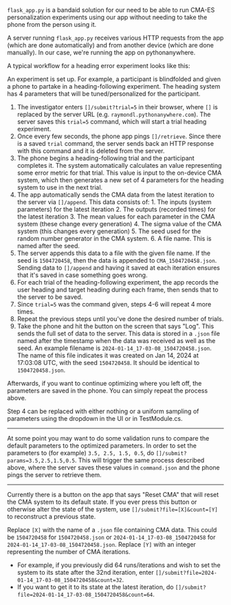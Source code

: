 `flask_app.py` is a bandaid solution for our need to be able to run CMA-ES personalization experiments using our app without needing to take the phone from the person using it.

A server running `flask_app.py` receives various HTTP requests from the app (which are done automatically) and from another device (which are done manually). In our case, we're running the app on pythonanywhere.

A typical workflow for a heading error experiment looks like this:

An experiment is set up. For example, a participant is blindfolded and given a phone to partake in a heading-following experiment. The heading system has 4 parameters that will be tuned/personalized for the participant.

1. The investigator enters `[]/submit?trial=5` in their browser, where `[]` is replaced by the server URL (e.g. `raymondl.pythonanywhere.com`). The server saves this `trial=5` command, which will start a trial heading experiment.
2. Once every few seconds, the phone app pings `[]/retrieve`. Since there is a saved `trial` command, the server sends back an HTTP response with this command and it is deleted from the server.
3. The phone begins a heading-following trial and the participant completes it. The system automatically calculates an value representing some error metric for that trial. This value is input to the on-device CMA system, which then generates a new set of 4 parameters for the heading system to use in the next trial.
4. The app automatically sends the CMA data from the latest iteration to the server via `[]/append`. This data consists of:
        1. The inputs (system parameters) for the latest iteration
        2. The outputs (recorded times) for the latest iteration
        3. The mean values for each parameter in the CMA system (these change every generation)
        4. The sigma value of the CMA system (this changes every generation)
        5. The seed used for the random number generator in the CMA system.
        6. A file name. This is named after the seed.
5. The server appends this data to a file with the given file name. If the seed is `1504720458`, then the data is appended to `CMA_1504720458.json`. Sending data to `[]/append` and having it saved at each iteration ensures that it's saved in case something goes wrong.
6. For each trial of the heading-following experiment, the app records the user heading and target heading during each frame, then sends that to the server to be saved.
7. Since `trial=5` was the command given, steps 4-6 will repeat 4 more times.
8. Repeat the previous steps until you've done the desired number of trials.
9. Take the phone and hit the button on the screen that says "Log". This sends the full set of data to the server. This data is stored in a `.json` file named after the timestamp when the data was received as well as the seed. An example filename is `2024-01-14_17-03-08_1504720458.json`. The name of this file indicates it was created on Jan 14, 2024 at 17:03:08 UTC, with the seed `1504720458`. It should be identical to `1504720458.json`.

Afterwards, if you want to continue optimizing where you left off, the parameters are saved in the phone. You can simply repeat the process above.

Step 4 can be replaced with either nothing or a uniform sampling of parameters using the dropdown in the UI or in TestModule.cs.

---

At some point you may want to do some validation runs to compare the default parameters to the optimized parameters. In order to set the parameters to (for example) `3.5, 2.5, 1.5, 0.5`, do `[]/submit?params=3.5,2.5,1.5,0.5`. This will trigger the same process described above, where the server saves these values in `command.json` and the phone pings the server to retrieve them.

---

Currently there is a button on the app that says "Reset CMA" that will reset the CMA system to its default state. If you ever press this button or otherwise alter the state of the system, use `[]/submit?file=[X]&count=[Y]` to reconstruct a previous state.

Replace `[X]` with the name of a `.json` file containing CMA data. This could be `1504720458` for `1504720458.json` or `2024-01-14_17-03-08_1504720458` for `2024-01-14_17-03-08_1504720458.json`. Replace `[Y]` with an integer representing the number of CMA iterations.
* For example, if you previously did 64 runs/iterations and wish to set the system to its state after the 32nd iteration, enter `[]/submit?file=2024-01-14_17-03-08_1504720458&count=32`.
* If you want to get it to its state at the latest iteration, do `[]/submit?file=2024-01-14_17-03-08_1504720458&count=64`.